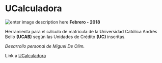  # UCalculadora 
 ![enter image description here](https://repository-images.githubusercontent.com/122566749/3c484880-6a0d-11e9-909e-be1522c08871)
**Febrero - 2018**

Herramienta para el cálculo de matrícula de la Universidad Católica Andrés Bello **(UCAB)** según las Unidades de Crédito **(UC)**   inscritas.

*Desarrollo personal de Miguel De Olim.*

Link a [UCalculadora](https://madot10.github.io/UCalculadora/)

